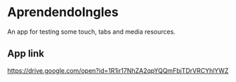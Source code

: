 # AprendendoIngles

An app for testing some touch, tabs and media resources.

## App link

https://drive.google.com/open?id=1R1ir17NhZA2qpYQQmFbjTDrVRCYhlYWZ
